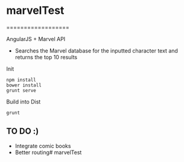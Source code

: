 # marvelTest
==================

AngularJS + Marvel API
- Searches the Marvel database for the inputted character text and returns the top 10 results

Init
```
npm install
bower install
grunt serve
```

Build into Dist
```
grunt
```

## TO DO :)

- Integrate comic books
- Better routing# marvelTest
